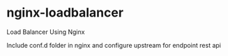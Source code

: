 # nginx-loadbalancer
Load Balancer Using Nginx

Include conf.d folder in nginx and 
configure upstream for endpoint rest api
